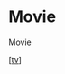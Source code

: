 # Movie

Movie

[[tv]]

[//begin]: # "Autogenerated link references for markdown compatibility"
[tv]: tv.md "Tv"
[//end]: # "Autogenerated link references"

